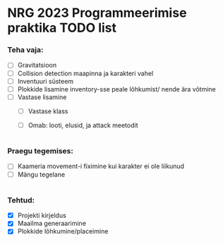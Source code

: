 # NRG 2023 Programmeerimise praktika TODO list

### Teha vaja:
- [ ] Gravitatsioon
- [ ] Collision detection maapinna ja karakteri vahel
- [ ] Inventuuri süsteem
- [ ] Plokkide lisamine inventory-sse peale lõhkumist/ nende ära võtmine
- [ ] Vastase lisamine
    - [ ] Vastase klass
    - [ ] Omab: looti, elusid, ja attack meetodit
        

#

### Praegu tegemises:
- [ ] Kaameria movement-i fiximine kui karakter ei ole liikunud
- [ ] Mängu tegelane

#

### Tehtud:
- [x] Projekti kirjeldus
- [x] Maailma generaarimine
- [x] Plokkide lõhkumine/placeimine
